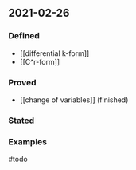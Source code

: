 ## 2021-02-26
### Defined
- [[differential k-form]]
- [[C^r-form]]
### Proved
- [[change of variables]] (finished)
### Stated
### Examples
#todo